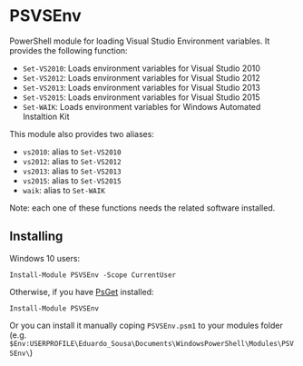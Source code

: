 # PSVSEnv

PowerShell module for loading Visual Studio Environment variables. It provides the following function:

* `Set-VS2010`: Loads environment variables for Visual Studio 2010
* `Set-VS2012`: Loads environment variables for Visual Studio 2012
* `Set-VS2013`: Loads environment variables for Visual Studio 2013
* `Set-VS2015`: Loads environment variables for Visual Studio 2015
* `Set-WAIK`: Loads environment variables for Windows Automated Instaltion Kit

This module also provides two aliases:

* `vs2010`: alias to `Set-VS2010`
* `vs2012`: alias to `Set-VS2012`
* `vs2013`: alias to `Set-VS2013`
* `vs2015`: alias to `Set-VS2015`
* `waik`: alias to `Set-WAIK`

Note: each one of these functions needs the related software installed.

## Installing

Windows 10 users:

    Install-Module PSVSEnv -Scope CurrentUser

Otherwise, if you have [PsGet](http://psget.net/) installed:


    Install-Module PSVSEnv
  
Or you can install it manually coping `PSVSEnv.psm1` to your modules folder (e.g. ` $Env:USERPROFILE\Eduardo_Sousa\Documents\WindowsPowerShell\Modules\PSVSEnv\`)

